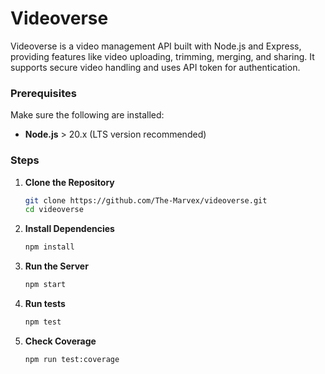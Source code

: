 # Videoverse

Videoverse is a video management API built with Node.js and Express, providing features like video uploading, trimming, merging, and sharing. It supports secure video handling and uses API token for authentication.

### Prerequisites

Make sure the following are installed:

- **Node.js** > 20.x (LTS version recommended)

### Steps

1. **Clone the Repository**  
   ```bash
   git clone https://github.com/The-Marvex/videoverse.git
   cd videoverse

2. **Install Dependencies**
    ```bash
    npm install

3. **Run the Server**
    ```bash
    npm start

4. **Run tests**
    ```bash
    npm test

5. **Check Coverage**
    ```bash
    npm run test:coverage
